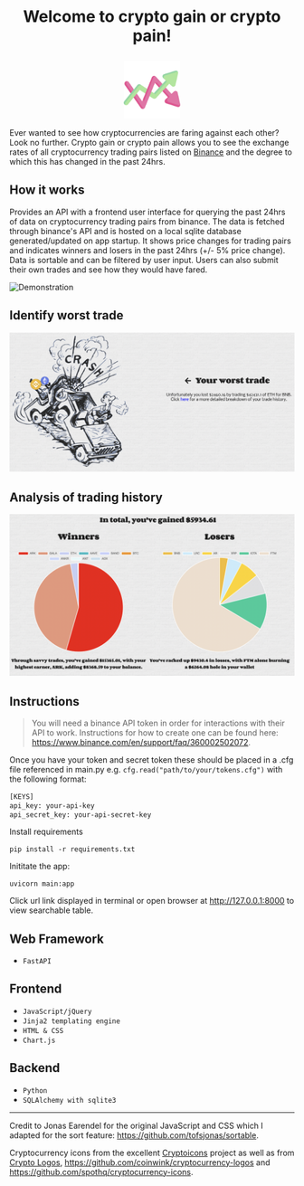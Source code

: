 # <p align="center">Welcome to crypto gain or crypto pain!</p>
<p align="center">
  <img src="static/images/increase.svg" width="20%", height="auto" />
  <!-- Icon from user Freepik at Flaticon -->
</p>

Ever wanted to see how cryptocurrencies are faring against each other? Look no further. Crypto gain or crypto pain allows you to see the exchange rates of all cryptocurrency trading pairs listed on [Binance](binance.com) and the degree to which this has changed in the past 24hrs.

## How it works
Provides an API with a frontend user interface for querying the past 24hrs of data on cryptocurrency trading pairs from binance. The data is fetched through binance's API and is hosted on a local sqlite database generated/updated on app startup. It shows price changes for trading pairs and indicates winners and losers in the past 24hrs (+/- 5% price change). Data is sortable and can be filtered by user input.
Users can also submit their own trades and see how they would have fared.

![Demonstration](resources/demo.gif)
## Identify worst trade 
![Worst trade page](resources/worst-demo.png)
## Analysis of trading history
![Analytics page](resources/analysis-demo.png)

## Instructions
> You will need a binance API token in order for interactions with their API to work. Instructions for how to create one can be found here: https://www.binance.com/en/support/faq/360002502072. 

Once you have your token and secret token these should be placed in a .cfg file referenced in main.py e.g. `cfg.read("path/to/your/tokens.cfg")` with the following format:
```
[KEYS]
api_key: your-api-key
api_secret_key: your-api-secret-key
```
Install requirements
```
pip install -r requirements.txt
```
Inititate the app:
```
uvicorn main:app
```
Click url link displayed in terminal or open browser at http://127.0.0.1:8000 to view searchable table.

## Web Framework
- `FastAPI`
## Frontend
- `JavaScript/jQuery`
- `Jinja2 templating engine`
- `HTML & CSS`
- `Chart.js`
## Backend
- `Python`
- `SQLAlchemy with sqlite3`

***
Credit to Jonas Earendel for the original JavaScript and CSS which I adapted for the sort feature: https://github.com/tofsjonas/sortable.

Cryptocurrency icons from the excellent [Cryptoicons](https://github.com/monzanifabio/cryptoicons) project as well as from [Crypto Logos](https://cryptologos.cc/), https://github.com/coinwink/cryptocurrency-logos and https://github.com/spothq/cryptocurrency-icons.
